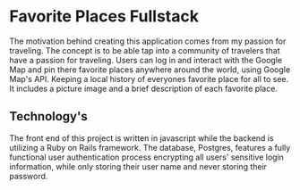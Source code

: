 # Favorite Places Fullstack

The motivation behind creating this application comes from my passion for
traveling. The concept is to be able tap into a community of travelers that
have a passion for traveling. Users can log in and interact with the Google Map
and pin there favorite places anywhere around the world, using Google Map's API.
Keeping a local history of everyones favorite place for all to see. It includes a
picture image and a brief description of each favorite place.

## Technology's

The front end of this project is written in javascript while the backend
is utilizing a Ruby on Rails framework. The database, Postgres, features a
fully functional user authentication process encrypting all users' sensitive
login information, while only storing their user name and never storing
their password.
